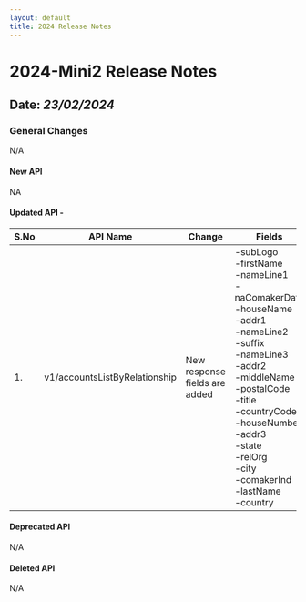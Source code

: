 ```yaml
---
layout: default
title: 2024 Release Notes
---
```


# 2024-Mini2 Release Notes

## Date: *23/02/2024*

### General Changes

N/A

#### New API

NA

#### Updated API -

| S.No       | API Name                      | Change                        | Fields                                                                                                                                                                                                                                                                                                                                   |
|------------|-------------------------------|-------------------------------|------------------------------------------------------------------------------------------------------------------------------------------------------------------------------------------------------------------------------------------------------------------------------------------------------------------------------------------|
| 1.         | v1/accountsListByRelationship | New response fields are added | -subLogo<br/> -firstName<br/> -nameLine1<br/> -naComakerData<br/> -houseName<br/> -addr1<br/> -nameLine2<br/> -suffix<br/> -nameLine3<br/> -addr2<br/> -middleName<br/> -postalCode<br/> -title<br/> -countryCode<br/> -houseNumber<br/> -addr3<br/> -state<br/> -relOrg<br/> -city<br/> -comakerInd<br/> -lastName<br/> -country<br/>   |

#### Deprecated API

N/A

#### Deleted API

N/A
